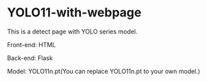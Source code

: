 # YOLO11-with-webpage
This is a detect page with YOLO series model.

Front-end: HTML

Back-end: Flask

Model: YOLO11n.pt(You can replace YOLO11n.pt to your own model.)
